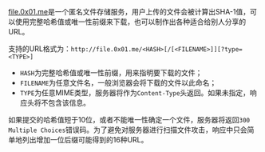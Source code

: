[file.0x01.me](http://file.0x01.me/)是一个匿名文件存储服务，用户上传的文件会被计算出SHA-1值，可以使用完整哈希值或唯一性前缀来下载，也可以制作出各种适合给别人分享的URL。

支持的URL格式为：`http://file.0x01.me/<HASH>[/[<FILENAME>]][?type=<TYPE>]`

- `HASH`为完整哈希值或唯一性前缀，用来指明要下载的文件；
- `FILENAME`为任意文件名，一般浏览器会将下载的文件以此命名；
- `TYPE`为任意MIME类型，服务器将作为`Content-Type`头返回。如果未指定，响应头将不包含该信息。

如果提交的哈希值短于10位，或者不能唯一性确定一个文件，服务器将返回`300 Multiple Choices`错误码。为了避免对服务器进行扫描文件攻击，响应中只会简单地列出增加一位后缀可能得到的16种URL。

